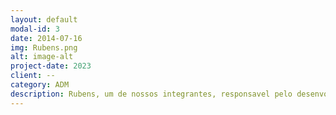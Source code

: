 ```yaml
---
layout: default
modal-id: 3
date: 2014-07-16
img: Rubens.png
alt: image-alt
project-date: 2023
client: --
category: ADM
description: Rubens, um de nossos integrantes, responsavel pelo desenvolvimento de ideias e administração da empresa.
---
```

